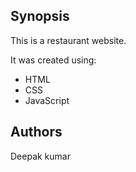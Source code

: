 ## Synopsis

This is a restaurant website.

It was created using:

* HTML
* CSS
* JavaScript



## Authors

Deepak kumar

#

